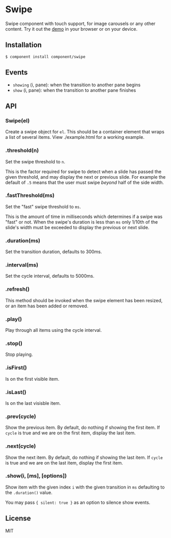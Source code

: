 
# Swipe

  Swipe component with touch support, for image carousels or any other content. Try it out the [demo](http://component.github.com/swipe/) in your browser or on your device.

## Installation

    $ component install component/swipe

## Events

- `showing` (i, pane): when the transition to another pane begins
- `show` (i, pane): when the transition to another pane finishes

## API

### Swipe(el)

  Create a swipe object for `el`. This should be a container element
  that wraps a list of several items. View ./example.html for a
  working example.

### .threshold(n)

  Set the swipe threshold to `n`.

  This is the factor required for swipe
  to detect when a slide has passed the
  given threshold, and may display the next
  or previous slide. For example the default
  of `.5` means that the user must swipe _beyond_
  half of the side width.

### .fastThreshold(ms)

 Set the "fast" swipe threshold to `ms`.

 This is the amount of time in milliseconds
 which determines if a swipe was "fast" or not. When
 the swipe's duration is less than `ms` only 1/10th of
 the slide's width must be exceeded to display the previous
 or next slide.

### .duration(ms)

  Set the transition duration, defaults to 300ms.

### .interval(ms)

  Set the cycle interval, defaults to 5000ms.

### .refresh()

  This method should be invoked when the swipe element
  has been resized, or an item has been added or removed.

### .play()

  Play through all items using the cycle interval.

### .stop()

  Stop playing.

### .isFirst()

  Is on the first visible item.

### .isLast()

  Is on the last visisble item.

### .prev(cycle)

  Show the previous item.
  By default, do nothing if showing the first item.
  If `cycle` is true and we are on the first item, display the last item.

### .next(cycle)

  Show the next item.
  By default, do nothing if showing the last item.
  If `cycle` is true and we are on the last item, display the first item.

### .show(i, [ms], [options])

  Show item with the given index `i` with the given
  transition in `ms` defaulting to the `.duration()` value.

  You may pass `{ silent: true }` as an option to silence show events.

## License

  MIT
